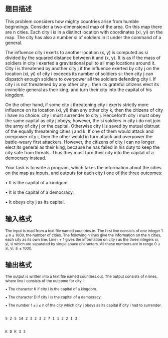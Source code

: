 ## 题目描述

<div>
 This problem considers how mighty countries arise from humble beginnings. Consider a two-dimensional map of the area. On this map there are n cities. Each city i is in a distinct location with coordinates (xi, yi) on the map. The city has also a number si of soldiers in it under the command of a general.
</div>
<div>
 The influence city i exerts to another location (x, y) is computed as si divided by the squared distance between it and (x, y). It is as if the mass of soldiers in city i exerted a gravitational pull to all map locations around it. City i is threatened by another city j if the influence exerted by city j on the location (xi, yi) of city i exceeds its number of soldiers si: then city j can dispatch enough soldiers to overpower all the soldiers defending city i. If city i is not threatened by any other city j, then its grateful citizens elect its invincible general as their king, and turn their city into the capital of his kingdom.
</div>
<div>
 On the other hand, if some city j threatening city i exerts strictly more influence on its location (xi, yi) than any other city k, then the citizens of city i have no choice: city I must surrender to city j. Henceforth city i must obey the same capital as city j obeys; however, the si soldiers in city i do not join the army of city j or the capital. Otherwise city i is saved by mutual distrust of the equally threatening cities j and k: If one of them would attack and overpower city i, then the other would in turn attack and overpower the battle-weary first attackers. However, the citizens of city i can no longer elect its general as their king, because he has failed in his duty to keep the city safe from threats. Thus they must turn their city into the capital of a democracy instead.
</div>
<div>
 Your task is to write a program, which takes the information about the cities on the map as inputs, and outputs for each city i one of the three outcomes:
</div>
<div>
 • It is the capital of a kindgom.
</div>
<div>
 • It is the capital of a democracy.
</div>
<div>
 • It obeys city j as its capital.
</div>

## 输入格式

<div style="font-size: 11.8181819915771px;">
 The input is read from a text file named countries.in. The first line consists of one integer 1 ≤ n ≤ 1000, the number of cities. The following n lines give the information on the n cities, each city as its own line. Line i + 1 gives the information on city i as the three integers xi, yi, si which are separated by single space characters. All these numbers are in range 0 ≤ xi, yi, si ≤ 1000.
</div>

## 输出格式

<div style="font-size: 11.8181819915771px;">
 The output is written into a text file named countries.out. The output consists of n lines, where line i consists of the outcome for city i:
</div>
<div style="font-size: 11.8181819915771px;">
 • The character K if city i is the capital of a kingdom.
</div>
<div style="font-size: 11.8181819915771px;">
 • The character D if city i is the capital of a democracy.
</div>
<div style="font-size: 11.8181819915771px;">
 • The number 1 ≤ j ≤ n of the city which city i obeys as its capital if city i had to surrender.
</div>
<div></div>

```input1
5 2 5 14 2 3 2 3 2 7 1 1 2 2 1 3
```
```output1
K D K 3 3
```
